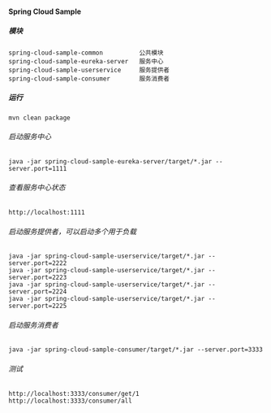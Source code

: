 #### Spring Cloud Sample

##### 模块
    spring-cloud-sample-common          公共模块
    spring-cloud-sample-eureka-server   服务中心
    spring-cloud-sample-userservice     服务提供者
    spring-cloud-sample-consumer        服务消费者
    
##### 运行
    mvn clean package
    
###### 启动服务中心
    java -jar spring-cloud-sample-eureka-server/target/*.jar --server.port=1111
###### 查看服务中心状态
    http://localhost:1111
###### 启动服务提供者，可以启动多个用于负载
    java -jar spring-cloud-sample-userservice/target/*.jar --server.port=2222
    java -jar spring-cloud-sample-userservice/target/*.jar --server.port=2223
    java -jar spring-cloud-sample-userservice/target/*.jar --server.port=2224
    java -jar spring-cloud-sample-userservice/target/*.jar --server.port=2225
###### 启动服务消费者
    java -jar spring-cloud-sample-consumer/target/*.jar --server.port=3333
###### 测试
    http://localhost:3333/consumer/get/1
    http://localhost:3333/consumer/all